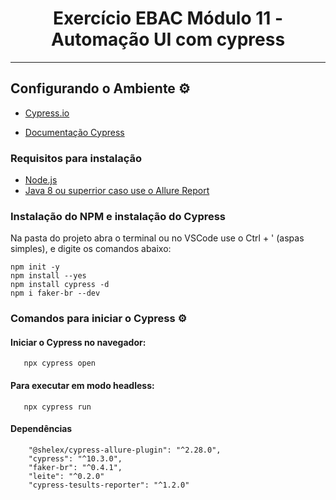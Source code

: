 <h1 align="center">Exercício EBAC Módulo 11 - Automação UI com cypress</h1>

---

## Configurando o Ambiente :gear:

- [Cypress.io](http://www.cypress.io)

- [Documentação Cypress](https://docs.cypress.io/guides/overview/why-cypress.html)

### Requisitos para instalação

- [Node.js](https://nodejs.org/en/)
- [Java 8 ou superrior caso use o Allure Report](https://javadl.oracle.com/webapps/download/AutoDL?BundleId=244036_89d678f2be164786b292527658ca1605)

### Instalação do NPM e instalação do Cypress

Na pasta do projeto abra o terminal ou no VSCode use o Ctrl + ' (aspas simples), e digite os comandos abaixo:

```shell
npm init -y
npm install --yes
npm install cypress -d
npm i faker-br --dev
```

### Comandos para iniciar o Cypress :gear:

#### Iniciar o Cypress no navegador:

```shell
   npx cypress open
```

#### Para executar em modo headless:

```shell
   npx cypress run
```

#### Dependências
```
    "@shelex/cypress-allure-plugin": "^2.28.0",
    "cypress": "^10.3.0",
    "faker-br": "^0.4.1",
    "leite": "^0.2.0"
    "cypress-tesults-reporter": "^1.2.0"

```
